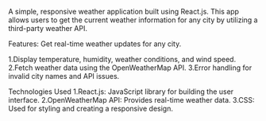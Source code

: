 A simple, responsive weather application built using React.js. This app allows users to get the current weather information for any city by utilizing a third-party weather API.

Features:
Get real-time weather updates for any city.

1.Display temperature, humidity, weather conditions, and wind speed.
2.Fetch weather data using the OpenWeatherMap API.
3.Error handling for invalid city names and API issues.

Technologies Used
1.React.js: JavaScript library for building the user interface.
2.OpenWeatherMap API: Provides real-time weather data.
3.CSS: Used for styling and creating a responsive design.
